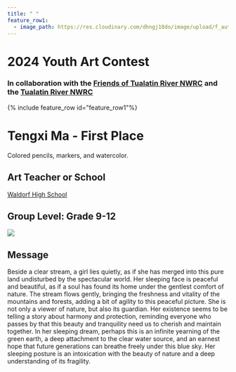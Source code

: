 ```yaml
---
title: " "
feature_row1:
  - image_path: https://res.cloudinary.com/dhngj18do/image/upload/f_auto,q_auto/v1/images/artcontest/ribbon_1
---
```


# 2024 Youth Art Contest

### In collaboration with the [Friends of Tualatin River NWRC](https://fotr.wildapricot.org/) and the [Tualatin River NWRC](https://www.fws.gov/refuge/Tualatin_River/)

{% include feature_row id="feature_row1"%}

# Tengxi Ma - First Place  
Colored pencils, markers, and watercolor.  

## Art Teacher or School  
[Waldorf High School](https://www.portlandwaldorfhighschool.org/)  

## Group Level: Grade 9-12

![](https://res.cloudinary.com/dhngj18do/image/upload/f_auto,q_auto/v1/images/artcontest/2024_grp1_1st_large)

## Message

Beside a clear stream, a girl lies quietly, as if she has merged into this pure land undisturbed by the spectacular world. Her sleeping face is peaceful and beautiful, as if a soul has found its home under the gentlest comfort of nature. The stream flows gently, bringing the freshness and vitality of the mountains and forests, adding a bit of agility to this peaceful picture. She is not only a viewer of nature, but also its guardian. Her existence seems to be telling a story about harmony and protection, reminding everyone who passes by that this beauty and tranquility need us to cherish and maintain together. In her sleeping dream, perhaps this is an infinite yearning of the green earth, a deep attachment to the clear water source, and an earnest hope that future generations can breathe freely under this blue sky. Her sleeping posture is an intoxication with the beauty of nature and a deep understanding of its fragility.

